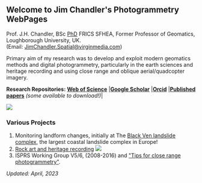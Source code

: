 ## Welcome to Jim Chandler's Photogrammetry WebPages

Prof. J.H. Chandler, BSc [PhD](https://github.com/JimChandler-Spatial/photogrammetry/blob/gh-pages/OtherFiles/JC_thesis_col.pdf) FRICS SFHEA,
Former Professor of Geomatics, Loughborough University, UK.  
(Email: JimChandler.Spatial@virginmedia.com)

Primary aim of my research was to develop and exploit modern geomatics methods and digital photogrammetry, particularly in the earth sciences and heritage recording and using close range and oblique aerial/quadcopter imagery.

**Research Repositories:**
[**Web of Science**](https://www.webofscience.com/wos/author/record/754644)
|[**Google Scholar**](https://scholar.google.com/citations?user=gHx7FYMAAAAJ)
|[**Orcid**](https://orcid.org/0000-0003-3588-0223)
|[**Published papers**](https://github.com/JimChandler-Spatial/photogrammetry/blob/gh-pages/OtherFiles/Biblio.md) _(some available to download!)_|

![](https://jimchandler-spatial.github.io/photogrammetry//Images/jim_Sunwapta.JPG)

### Various Projects
1. Monitoring landform changes, initially at The [Black Ven landslide complex](https://htmlpreview.github.io/?https://github.com/JimChandler-Spatial/photogrammetry/blob/gh-pages/CHCC/index.htm), the largest coastal landslide complex in Europe!
2. [Rock art and heritage recording](https://github.com/JimChandler-Spatial/photogrammetry/blob/gh-pages/RockArt/index.md) ![](https://jimchandler-spatial.github.io/photogrammetry/Images/emu_cave.jpg)
3. ISPRS Working Group V5/6, (2008-2016) and ["Tips for close range photogrammetry"](https://github.com/JimChandler-Spatial/photogrammetry/blob/gh-pages/ISPRSV5/index.md).



_Updated: April, 2023_

